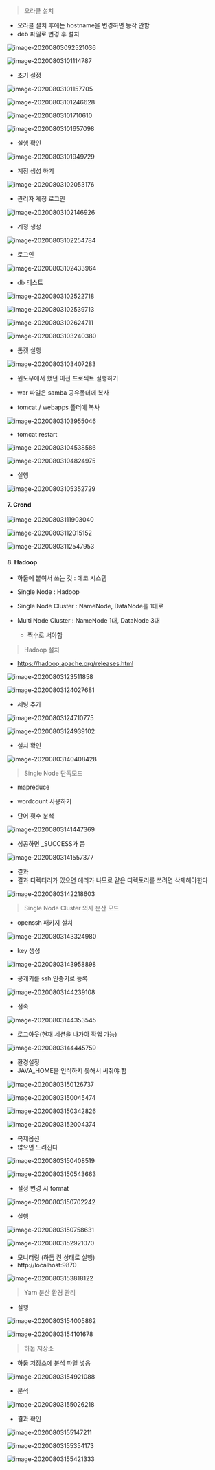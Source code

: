 

> 오라클 설치

- 오라클 설치 후에는 hostname을 변경하면 동작 안함
- deb 파일로 변경 후 설치

![image-20200803092521036](image/image-20200803092521036.png)

![image-20200803101114787](image/image-20200803101114787.png)

- 초기 설정

![image-20200803101157705](image/image-20200803101157705.png)

![image-20200803101246628](image/image-20200803101246628.png)



![image-20200803101710610](image/image-20200803101710610.png)

![image-20200803101657098](image/image-20200803101657098.png)



- 실행 확인

![image-20200803101949729](image/image-20200803101949729.png)

- 계정 생성 하기

![image-20200803102053176](image/image-20200803102053176.png)

- 관리자 계정 로그인

![image-20200803102146926](image/image-20200803102146926.png)

- 계정 생성

![image-20200803102254784](image/image-20200803102254784.png)

- 로그인 

![image-20200803102433964](image/image-20200803102433964.png)

- db 테스트

![image-20200803102522718](image/image-20200803102522718.png)

![image-20200803102539713](image/image-20200803102539713.png)

![image-20200803102624711](image/image-20200803102624711.png)



![image-20200803103240380](image/image-20200803103240380.png)

- 톰캣 실행

![image-20200803103407283](image/image-20200803103407283.png)



- 윈도우에서 했던 이전 프로젝트 실행하기

- war 파일은 samba 공유폴더에 복사

- tomcat / webapps 폴더에 복사

![image-20200803103955046](image/image-20200803103955046.png)

- tomcat restart

![image-20200803104538586](image/image-20200803104538586.png)

![image-20200803104824975](image/image-20200803104824975.png)

- 실행

![image-20200803105352729](image/image-20200803105352729.png)

#### 7. Crond

![image-20200803111903040](image/image-20200803111903040.png)

![image-20200803112015152](image/image-20200803112015152.png)

![image-20200803112547953](image/image-20200803112547953.png)



#### 8. Hadoop

- 하둡에 붙여서 쓰는 것 : 에코 시스템

- Single Node : Hadoop
- Single Node Cluster : NameNode, DataNode를 1대로 
- Multi Node Cluster : NameNode 1대, DataNode 3대
  - 짝수로 써야함

>Hadoop 설치

- https://hadoop.apache.org/releases.html

![image-20200803123511858](image/image-20200803123511858.png)

![image-20200803124027681](image/image-20200803124027681.png)

- 세팅 추가

![image-20200803124710775](image/image-20200803124710775.png)

![image-20200803124939102](image/image-20200803124939102.png)

- 설치 확인

![image-20200803140408428](image/image-20200803140408428.png)



> Single Node 단독모드

- mapreduce

- wordcount 사용하기
- 단어 횟수 분석 

![image-20200803141447369](image/image-20200803141447369.png)

- 성공하면 _SUCCESS가 뜸

![image-20200803141557377](image/image-20200803141557377.png)

- 결과
- 결과 디렉터리가 있으면 에러가 나므로 같은 디렉토리를 쓰려면 삭제해야한다

![image-20200803142218603](image/image-20200803142218603.png)



> Single Node Cluster 의사 분산 모드

- openssh 패키지 설치

![image-20200803143324980](image/image-20200803143324980.png)

- key 생성

![image-20200803143958898](image/image-20200803143958898.png)

- 공개키를 ssh 인증키로 등록

![image-20200803144239108](image/image-20200803144239108.png)

- 접속

![image-20200803144353545](image/image-20200803144353545.png)

- 로그아웃(현재 세션을 나가야 작업 가능)

![image-20200803144445759](image/image-20200803144445759.png)



- 환경설정
- JAVA_HOME을 인식하지 못해서 써줘야 함

![image-20200803150126737](image/image-20200803150126737.png)

![image-20200803150045474](image/image-20200803150045474.png)

![image-20200803150342826](image/image-20200803150342826.png)

![image-20200803152004374](image/image-20200803152004374.png)

- 복제옵션
- 많으면 느려진다

![image-20200803150408519](image/image-20200803150408519.png)

![image-20200803150543663](image/image-20200803150543663.png)

- 설정 변경 시 format 

![image-20200803150702242](image/image-20200803150702242.png)

- 실행 

![image-20200803150758631](image/image-20200803150758631.png)

![image-20200803152921070](image/image-20200803152921070.png)

- 모니터링 (하둡 켠 상태로 실행)
- http://localhost:9870

![image-20200803153818122](image/image-20200803153818122.png)



> Yarn 분산 환경 관리

- 실행

![image-20200803154005862](image/image-20200803154005862.png)

![image-20200803154101678](image/image-20200803154101678.png)



> 하둡 저장소

- 하둡 저장소에 분석 파일 넣음

![image-20200803154921088](image/image-20200803154921088.png)

- 분석

![image-20200803155026218](image/image-20200803155026218.png)

- 결과 확인

![image-20200803155147211](image/image-20200803155147211.png)

![image-20200803155354173](image/image-20200803155354173.png)

![image-20200803155421333](image/image-20200803155421333.png)

